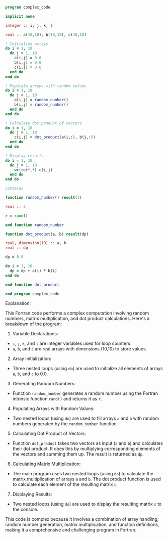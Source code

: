 ```fortran
program complex_code

implicit none

integer :: i, j, k, l

real :: a(10,10), b(10,10), c(10,10)

! Initialize arrays
do i = 1, 10
  do j = 1, 10
    a(i,j) = 0.0
    b(i,j) = 0.0
    c(i,j) = 0.0
  end do
end do

! Populate arrays with random values
do i = 1, 10
  do j = 1, 10
    a(i,j) = random_number()
    b(i,j) = random_number()
  end do
end do

! Calculate dot product of vectors
do i = 1, 10
  do j = 1, 10
    c(i,j) = dot_product(a(i,:), b(j,:))
  end do
end do

! Display results
do i = 1, 10
  do j = 1, 10
    write(*,*) c(i,j)
  end do
end do

contains

function random_number() result(r)

real :: r

r = rand()

end function random_number

function dot_product(a, b) result(dp)

real, dimension(10) :: a, b
real :: dp

dp = 0.0

do i = 1, 10
  dp = dp + a(i) * b(i)
end do

end function dot_product

end program complex_code
```

Explanation:

This Fortran code performs a complex computation involving random numbers, matrix multiplication, and dot product calculations. Here's a breakdown of the program:

1. Variable Declarations:

- `i`, `j`, `k`, and `l` are integer variables used for loop counters.
- `a`, `b`, and `c` are real arrays with dimensions (10,10) to store values.

2. Array Initialization:

- Three nested loops (using `do`) are used to initialize all elements of arrays `a`, `b`, and `c` to 0.0.

3. Generating Random Numbers:

- Function `random_number` generates a random number using the Fortran intrinsic function `rand()` and returns it as `r`.

4. Populating Arrays with Random Values:

- Two nested loops (using `do`) are used to fill arrays `a` and `b` with random numbers generated by the `random_number` function.

5. Calculating Dot Product of Vectors:

- Function `dot_product` takes two vectors as input (`a` and `b`) and calculates their dot product. It does this by multiplying corresponding elements of the vectors and summing them up. The result is returned as `dp`.

6. Calculating Matrix Multiplication:

- The main program uses two nested loops (using `do`) to calculate the matrix multiplication of arrays `a` and `b`. The dot product function is used to calculate each element of the resulting matrix `c`.

7. Displaying Results:

- Two nested loops (using `do`) are used to display the resulting matrix `c` to the console.

This code is complex because it involves a combination of array handling, random number generation, matrix multiplication, and function definitions, making it a comprehensive and challenging program in Fortran.